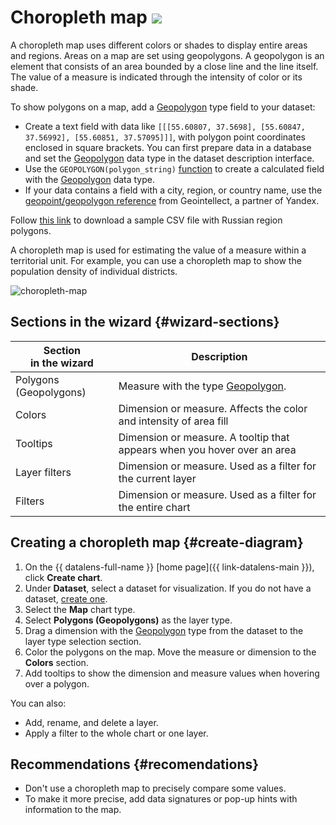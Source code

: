 # Choropleth map ![](../../_assets/datalens/heatmap.svg)

A choropleth map uses different colors or shades to display entire areas and regions. Areas on a map are set using geopolygons. A geopolygon is an element that consists of an area bounded by a close line and the line itself. The value of a measure is indicated through the intensity of color or its shade.

To show polygons on a map, add a [Geopolygon](../concepts/data-types.md#geopolygon) type field to your dataset:

* Create a text field with data like `[[[55.60807, 37.5698], [55.60847, 37.56992], [55.60851, 37.57095]]]`, with polygon point coordinates enclosed in square brackets. You can first prepare data in a database and set the [Geopolygon](../concepts/data-types.md#geopolygon) data type in the dataset description interface.
* Use the `GEOPOLYGON(polygon_string)` [function](../function-ref/GEOPOLYGON.md) to create a calculated field with the [Geopolygon](../concepts/data-types.md#geopolygon) data type.
* If your data contains a field with a city, region, or country name, use the [geopoint/geopolygon reference](https://geointellect.com/files/geo_for_datalens.zip) from Geointellect, a partner of Yandex.

Follow [this link](https://storage.yandexcloud.net/doc-files/Regions.csv) to download a sample CSV file with Russian region polygons.

A choropleth map is used for estimating the value of a measure within a territorial unit. For example, you can use a choropleth map to show the population density of individual districts.

![choropleth-map](../../_assets/datalens/visualization-ref/choropleth-map/choropleth-map.png)


## Sections in the wizard {#wizard-sections}

| Section<br/> in the wizard | Description |
----- | ----
| Polygons (Geopolygons) | Measure with the type [Geopolygon](../concepts/data-types.md#geopolygon). |
| Colors | Dimension or measure. Affects the color and intensity of area fill |
| Tooltips | Dimension or measure. A tooltip that appears when you hover over an area |
| Layer filters | Dimension or measure. Used as a filter for the current layer |
| Filters | Dimension or measure. Used as a filter for the entire chart |

## Creating a choropleth map {#create-diagram}

1. On the {{ datalens-full-name }} [home page]({{ link-datalens-main }}), click **Create chart**.
1. Under **Dataset**, select a dataset for visualization. If you do not have a dataset, [create one](../operations/dataset/create.md).
1. Select the **Map** chart type.
1. Select **Polygons (Geopolygons)** as the layer type.
1. Drag a dimension with the [Geopolygon](../concepts/data-types.md#geopolygon) type from the dataset to the layer type selection section.
1. Color the polygons on the map. Move the measure or dimension to the **Colors** section.
1. Add tooltips to show the dimension and measure values when hovering over a polygon.

You can also:

* Add, rename, and delete a layer.
* Apply a filter to the whole chart or one layer.

## Recommendations {#recomendations}

* Don't use a choropleth map to precisely compare some values.
* To make it more precise, add data signatures or pop-up hints with information to the map.

